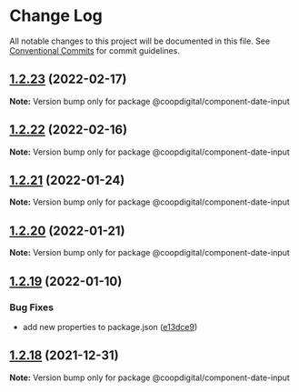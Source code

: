 # Change Log

All notable changes to this project will be documented in this file.
See [Conventional Commits](https://conventionalcommits.org) for commit guidelines.

## [1.2.23](https://github.com/coopdigital/coop-frontend/compare/@coopdigital/component-date-input@1.2.22...@coopdigital/component-date-input@1.2.23) (2022-02-17)

**Note:** Version bump only for package @coopdigital/component-date-input





## [1.2.22](https://github.com/coopdigital/coop-frontend/compare/@coopdigital/component-date-input@1.2.21...@coopdigital/component-date-input@1.2.22) (2022-02-16)

**Note:** Version bump only for package @coopdigital/component-date-input





## [1.2.21](https://github.com/coopdigital/coop-frontend/compare/@coopdigital/component-date-input@1.2.20...@coopdigital/component-date-input@1.2.21) (2022-01-24)

**Note:** Version bump only for package @coopdigital/component-date-input





## [1.2.20](https://github.com/coopdigital/coop-frontend/compare/@coopdigital/component-date-input@1.2.19...@coopdigital/component-date-input@1.2.20) (2022-01-21)

**Note:** Version bump only for package @coopdigital/component-date-input





## [1.2.19](https://github.com/coopdigital/coop-frontend/compare/@coopdigital/component-date-input@1.2.18...@coopdigital/component-date-input@1.2.19) (2022-01-10)


### Bug Fixes

* add new properties to package.json ([e13dce9](https://github.com/coopdigital/coop-frontend/commit/e13dce94798600b80da4d0183ce96331b91c72aa))





## [1.2.18](https://github.com/coopdigital/coop-frontend/compare/@coopdigital/component-date-input@1.2.17...@coopdigital/component-date-input@1.2.18) (2021-12-31)

**Note:** Version bump only for package @coopdigital/component-date-input
